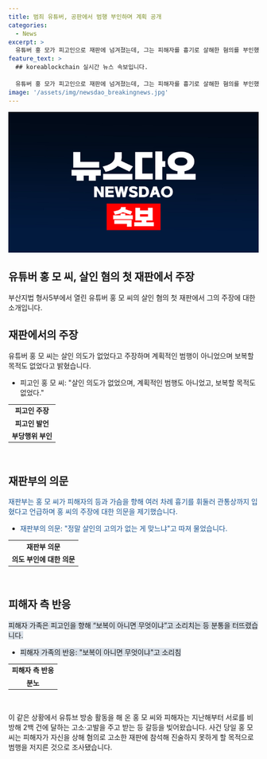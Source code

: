```yaml
---
title: 범죄 유튜버, 공판에서 범행 부인하며 계획 공개
categories:
  - News
excerpt: >
  유튜버 홍 모가 피고인으로 재판에 넘겨졌는데, 그는 피해자를 흉기로 살해한 혐의를 부인했다. 재판부는 홍 씨가 여러 차례 피해자를 향해 흉기를 휘둘러 관통상을 입혔다고 지적하며, 홍 씨는 죽이고자 하는 마음은 없었다고 주장했다. 하지만 피해자 가족은 보복이 아니면 무엇이냐며 분통을 터뜨렸다. 홍 씨와 피해자는 서로를 고소·고발하며 갈등을 빚고 있었으며, 사건 당일 범행을 저질렀을 목적이 피해자가 자신을 고소한 재판에 참석하지 못하게 하는 것이었다고 조사됐다.
feature_text: >
  ## koreablockchain 실시간 뉴스 속보입니다.

  유튜버 홍 모가 피고인으로 재판에 넘겨졌는데, 그는 피해자를 흉기로 살해한 혐의를 부인했다. 재판부는 홍 씨가 여러 차례 피해자를 향해 흉기를 휘둘러 관통상을 입혔다고 지적하며, 홍 씨는 죽이고자 하는 마음은 없었다고 주장했다. 하지만 피해자 가족은 보복이 아니면 무엇이냐며 분통을 터뜨렸다. 홍 씨와 피해자는 서로를 고소·고발하며 갈등을 빚고 있었으며, 사건 당일 범행을 저질렀을 목적이 피해자가 자신을 고소한 재판에 참석하지 못하게 하는 것이었다고 조사됐다.
image: '/assets/img/newsdao_breakingnews.jpg'
---
```


<p><img src="/assets/img/newsdao_breakingnews.jpg" alt="koreablockchain 속보" /></p>

<h2 data-ke-size="size26">유튜버 홍 모 씨, 살인 혐의 첫 재판에서 주장</h2>

<p data-ke-size="size16">부산지법 형사5부에서 열린 유튜버 홍 모 씨의 살인 혐의 첫 재판에서 그의 주장에 대한 소개입니다.</p>

<h2 data-ke-size="size24">재판에서의 주장</h2>

<p data-ke-size="size16">유튜버 홍 모 씨는 살인 의도가 없었다고 주장하며 계획적인 범행이 아니었으며 보복할 목적도 없었다고 밝혔습니다.</p>

<ul>
<li>피고인 홍 모 씨: "살인 의도가 없었으며, 계획적인 범행도 아니었고, 보복할 목적도 없었다."</li>
</ul>

<table>
  <tr>
    <td style="text-align: center; height: 17px;"><b>피고인 주장</b></td>
  </tr>
  <tr>
    <td style="text-align: center; height: 17px;"><b>피고인 발언</b></td>
  </tr>
  <tr>
    <td style="text-align: center; height: 17px;"><b>부당행위 부인</b></td>
  </tr>
</table>

<p data-ke-size="size16">&nbsp;</p>

<h2 data-ke-size="size24">재판부의 의문</h2>

<p data-ke-size="size16"><span style="color: #1a5490;">재판부는 홍 모 씨가 피해자의 등과 가슴을 향해 여러 차례 흉기를 휘둘러 관통상까지 입혔다고 언급하며 홍 씨의 주장에 대한 의문을 제기했습니다.</span></p>

<ul>
<li><span style="color: #1a5490;">재판부의 의문: "정말 살인의 고의가 없는 게 맞느냐"고 따져 물었습니다.</span></li>
</ul>

<table>
  <tr>
    <td style="text-align: center; height: 17px;"><b>재판부 의문</b></td>
  </tr>
  <tr>
    <td style="text-align: center; height: 17px;"><b>의도 부인에 대한 의문</b></td>
  </tr>
</table>

<p data-ke-size="size16">&nbsp;</p>

<h2 data-ke-size="size24">피해자 측 반응</h2>

<p data-ke-size="size16"><span style="background-color: #21538527;">피해자 가족은 피고인을 향해 “보복이 아니면 무엇이냐”고 소리치는 등 분통을 터뜨렸습니다.</span></p>

<ul>
<li><span style="background-color: #21538527;">피해자 가족의 반응: "보복이 아니면 무엇이냐"고 소리침</span></li>
</ul>

<table>
  <tr>
    <td style="text-align: center; height: 17px;"><b>피해자 측 반응</b></td>
  </tr>
  <tr>
    <td style="text-align: center; height: 17px;"><b>분노</b></td>
  </tr>
</table>

<p data-ke-size="size16">&nbsp;</p>

<p>이 같은 상황에서 유튜브 방송 활동을 해 온 홍 모 씨와 피해자는 지난해부터 서로를 비방해 2백 건에 달하는 고소·고발을 주고 받는 등 갈등을 빚어왔습니다. 사건 당일 홍 모 씨는 피해자가 자신을 상해 혐의로 고소한 재판에 참석해 진술하지 못하게 할 목적으로 범행을 저지른 것으로 조사됐습니다.</p>

